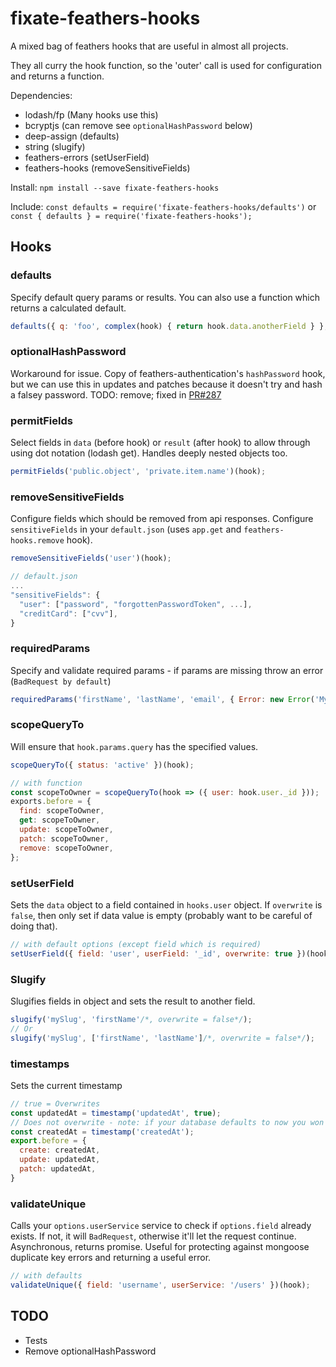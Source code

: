 # fixate-feathers-hooks

A mixed bag of feathers hooks that are useful in almost all projects.

They all curry the hook function, so the 'outer' call is used for configuration and returns a
function.

Dependencies:

- lodash/fp (Many hooks use this)
- bcryptjs (can remove see `optionalHashPassword` below)
- deep-assign (defaults)
- string (slugify)
- feathers-errors (setUserField)
- feathers-hooks (removeSensitiveFields)

Install: `npm install --save fixate-feathers-hooks`

Include:
`const defaults = require('fixate-feathers-hooks/defaults')` or
`const { defaults } = require('fixate-feathers-hooks');`

## Hooks

### defaults

Specify default query params or results. You can also use a function which
returns a calculated default.

```javascript
defaults({ q: 'foo', complex(hook) { return hook.data.anotherField } }, { deep: true })(hook);
```

### optionalHashPassword

Workaround for issue. Copy of feathers-authentication's `hashPassword` hook, but we can use this in
updates and patches because it doesn't try and hash a falsey password.
TODO: remove; fixed in [PR#287](https://github.com/feathersjs/feathers-authentication/pull/287)

### permitFields

Select fields in `data` (before hook) or `result` (after hook) to allow through using dot notation
(lodash get). Handles deeply nested objects too.

```javascript
permitFields('public.object', 'private.item.name')(hook);
```

### removeSensitiveFields

Configure fields which should be removed from api responses.
Configure `sensitiveFields` in your `default.json` (uses `app.get` and `feathers-hooks.remove` hook).

```javascript
removeSensitiveFields('user')(hook);

// default.json
...
"sensitiveFields": {
  "user": ["password", "forgottenPasswordToken", ...],
  "creditCard": ["cvv"],
}
```

### requiredParams

Specify and validate required params - if params are missing throw an error (`BadRequest by default`)

```javascript
requiredParams('firstName', 'lastName', 'email', { Error: new Error('My custom error') })(hook);
```

### scopeQueryTo

Will ensure that `hook.params.query` has the specified values.

```javascript
scopeQueryTo({ status: 'active' })(hook);

// with function
const scopeToOwner = scopeQueryTo(hook => ({ user: hook.user._id }));
exports.before = {
  find: scopeToOwner,
  get: scopeToOwner,
  update: scopeToOwner,
  patch: scopeToOwner,
  remove: scopeToOwner,
};
```

### setUserField

Sets the `data` object to a field contained in `hooks.user` object.
If `overwrite` is `false`, then only set if data value is empty
(probably want to be careful of doing that).

```javascript
// with default options (except field which is required)
setUserField({ field: 'user', userField: '_id', overwrite: true })(hook);
```

### Slugify

Slugifies fields in object and sets the result to another field.

```javascript
slugify('mySlug', 'firstName'/*, overwrite = false*/);
// Or
slugify('mySlug', ['firstName', 'lastName']/*, overwrite = false*/);
```


### timestamps

Sets the current timestamp

```javascript
// true = Overwrites
const updatedAt = timestamp('updatedAt', true);
// Does not overwrite - note: if your database defaults to now you won't need this :)
const createdAt = timestamp('createdAt');
export.before = {
  create: createdAt,
  update: updatedAt,
  patch: updatedAt,
}
```

### validateUnique

Calls your `options.userService` service to check if `options.field` already exists. If not, it
will `BadRequest`, otherwise it'll let the request continue. Asynchronous, returns promise.
Useful for protecting against mongoose duplicate key errors and returning a useful error.

```javascript
// with defaults
validateUnique({ field: 'username', userService: '/users' })(hook);
```

## TODO

* Tests
* Remove optionalHashPassword

